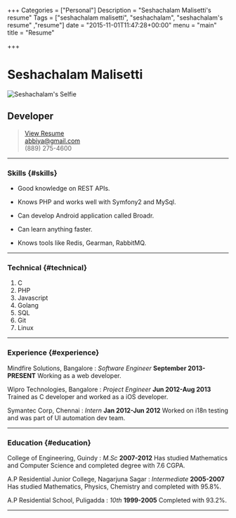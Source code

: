 +++
Categories = ["Personal"]
Description = "Seshachalam Malisetti's resume"
Tags = ["seshachalam malisetti", "seshachalam", "seshachalam's resume" ,"resume"]
date = "2015-11-01T11:47:28+00:00"
menu = "main"
title = "Resume"

+++

# Seshachalam Malisetti
![Seshachalam's Selfie](http://i.imgur.com/w5DFcCr.jpg)
## Developer

> [View Resume](https://docs.google.com/document/d/1gYP1TJKJ09wxehulrmUQKWI-k_Xp13RGBMQJRxDsMrk/edit?usp=sharing "Seshu's Resume")  
> [abbiya@gmail.com](abbiya@gmail.com)  
> (889) 275-4600

------

### Skills {#skills}

* Good knowledge on REST APIs.

* Knows PHP and works well with Symfony2 and MySql.

* Can develop Android application called Broadr.

* Can learn anything faster.

* Knows tools like Redis, Gearman, RabbitMQ.

-------

### Technical {#technical}

1. C
2. PHP
3. Javascript
4. Golang
5. SQL
6. Git
7. Linux

------

### Experience {#experience}

Mindfire Solutions, Bangalore
: *Software Engineer*
  __September 2013-PRESENT__
  Working as a web developer.

Wipro Technologies, Bangalore
: *Project Engineer*
  __Jun 2012-Aug 2013__
  Trained as C developer and worked as a iOS developer.
  
Symantec Corp, Chennai
: *Intern*
  __Jan 2012-Jun 2012__
  Worked on i18n testing and was part of UI automation dev team.

------

### Education {#education}

College of Engineering, Guindy
: *M.Sc*
  __2007-2012__
  Has studied Mathematics and Computer Science and completed degree with 7.6 CGPA.

A.P Residential Junior College, Nagarjuna Sagar
: *Intermediate*
  __2005-2007__
  Has studied Mathematics, Physics, Chemistry and completed with 95.8%.
  
A.P Residential School, Puligadda
: *10th*
  __1999-2005__
  Completed with 93.2%.

------

